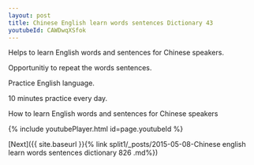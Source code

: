 ```yaml
---
layout: post
title: Chinese English learn words sentences Dictionary 43 
youtubeId: CAWDwqXSfok
---
```

 
 
Helps to learn English words and sentences for Chinese speakers.

Opportunitiy to repeat the words sentences. 

Practice English language. 
 
10 minutes practice every day. 
 
How to learn English words and sentences for Chinese speakers 
 
{% include youtubePlayer.html id=page.youtubeId %}
 
 
[Next]({{ site.baseurl }}{% link  split1/_posts/2015-05-08-Chinese english learn words sentences dictionary 826 .md%})
 
